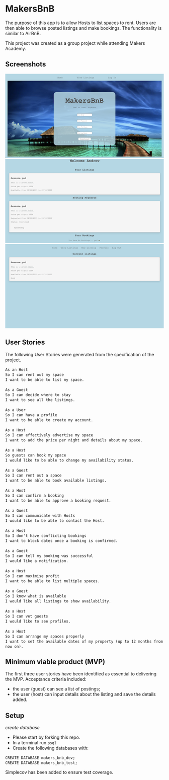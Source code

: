 # MakersBnB

The purpose of this app is to allow Hosts to list spaces to rent. Users are then able to browse posted listings and make bookings. The functionality is similar to AirBnB.

This project was created as a group project while attending Makers Academy.

## Screenshots

![home page](docs/home.png)
![profile](docs/profile.png)
![listings page](docs/listings.png)


## User Stories

The following User Stories were generated from the specification of the project.
```
As an Host
So I can rent out my space
I want to be able to list my space.

As a Guest
So I can decide where to stay
I want to see all the listings.

As a User
So I can have a profile
I want to be able to create my account.

As a Host
So I can effectively advertise my space
I want to add the price per night and details about my space.

As a Host
So guests can book my space
I would like to be able to change my availability status.

As a Guest
So I can rent out a space
I want to be able to book available listings.

As a Host
So I can confirm a booking
I want to be able to approve a booking request.

As a Guest
So I can communicate with Hosts
I would like to be able to contact the Host.

As a Host
So I don't have conflicting bookings
I want to block dates once a booking is confirmed.

As a Guest
So I can tell my booking was successful
I would like a notification.

As a Host
So I can maximise profit
I want to be able to list multiple spaces.

As a Guest
So I know what is available
I would like all listings to show availability.

As a Host
So I can vet guests
I would like to see profiles.

As a Host
So I can arrange my spaces properly
I want to set the available dates of my property (up to 12 months from now on).
```

## Minimum viable product (MVP)

The first three user stories have been identified as essential to delivering the MVP. Acceptance criteria included: 
 - the user (guest) can see a list of postings;
 - the user (host) can input details about the listing and save the details added.

## Setup

*create database*
- Please start by forking this repo.
- In a terminal run `psql`
- Create the following databases with:
```
CREATE DATABASE makers_bnb_dev;
CREATE DATABASE makers_bnb_test;
```
<!-- - `rackup`
- Using a web browser visit the relevant localhost -->

Simplecov has been added to ensure test coverage.